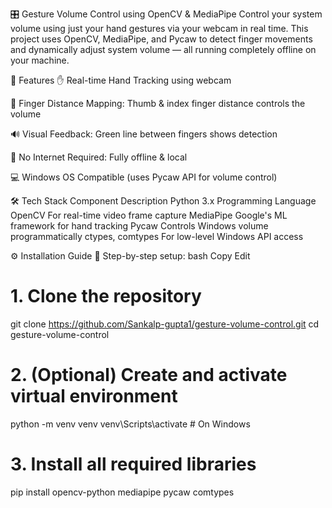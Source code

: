 🎛️ Gesture Volume Control using OpenCV & MediaPipe
Control your system volume using just your hand gestures via your webcam in real time. This project uses OpenCV, MediaPipe, and Pycaw to detect finger movements and dynamically adjust system volume — all running completely offline on your machine.

🚀 Features
✋ Real-time Hand Tracking using webcam

📏 Finger Distance Mapping: Thumb & index finger distance controls the volume

🔊 Visual Feedback: Green line between fingers shows detection

🧠 No Internet Required: Fully offline & local

💻 Windows OS Compatible (uses Pycaw API for volume control)

🛠️ Tech Stack
Component	Description
Python 3.x	Programming Language
OpenCV	For real-time video frame capture
MediaPipe	Google's ML framework for hand tracking
Pycaw	Controls Windows volume programmatically
ctypes, comtypes	For low-level Windows API access

⚙️ Installation Guide
🔧 Step-by-step setup:
bash
Copy
Edit
# 1. Clone the repository
git clone https://github.com/Sankalp-gupta1/gesture-volume-control.git
cd gesture-volume-control

# 2. (Optional) Create and activate virtual environment
python -m venv venv
venv\Scripts\activate      # On Windows

# 3. Install all required libraries
pip install opencv-python mediapipe pycaw comtypes
